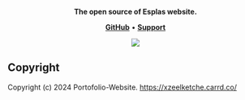 <p align="center">
  <strong>The open source of Esplas website.</strong>
  </p>

<p align="center">
    <a href="https://github.com/Xzeel/Esplas-Website"><b>GitHub</b></a> •
    <a href="https://discord.gg/SnnbztmqyR"><b>Support</b></a>
</p>

<p align="center"> 
  <a href="https://discord.gg/SnnbztmqyR" target="_blank"> <img src="https://discordapp.com/api/guilds/1229380865167986718/widget.png?style=banner2"/> </a>
</p>

## Copyright
Copyright (c) 2024 Portofolio-Website. https://xzeelketche.carrd.co/
